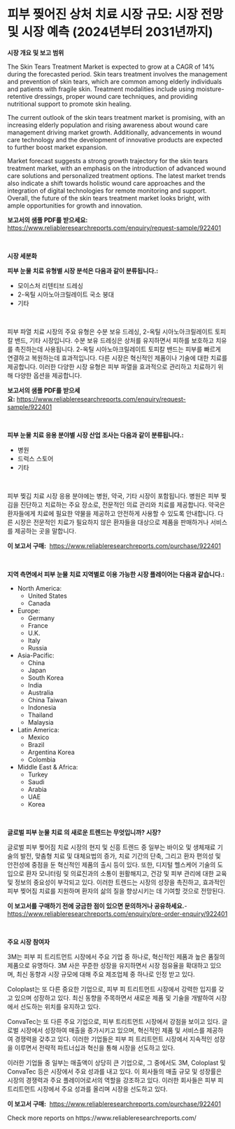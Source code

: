 <p><h1>피부 찢어진 상처 치료 시장 규모: 시장 전망 및 시장 예측 (2024년부터 2031년까지)</h1></p><p><strong>시장 개요 및 보고 범위</strong></p>
<p><p>The Skin Tears Treatment Market is expected to grow at a CAGR of 14% during the forecasted period. Skin tears treatment involves the management and prevention of skin tears, which are common among elderly individuals and patients with fragile skin. Treatment modalities include using moisture-retentive dressings, proper wound care techniques, and providing nutritional support to promote skin healing.</p><p>The current outlook of the skin tears treatment market is promising, with an increasing elderly population and rising awareness about wound care management driving market growth. Additionally, advancements in wound care technology and the development of innovative products are expected to further boost market expansion.</p><p>Market forecast suggests a strong growth trajectory for the skin tears treatment market, with an emphasis on the introduction of advanced wound care solutions and personalized treatment options. The latest market trends also indicate a shift towards holistic wound care approaches and the integration of digital technologies for remote monitoring and support. Overall, the future of the skin tears treatment market looks bright, with ample opportunities for growth and innovation.</p></p>
<p><strong>보고서의 샘플 PDF를 받으세요:</strong> <a href="https://www.reliableresearchreports.com/enquiry/request-sample/922401">https://www.reliableresearchreports.com/enquiry/request-sample/922401</a></p>
<p>&nbsp;</p>
<p><strong>시장 세분화</strong></p>
<p><strong>피부 눈물 치료 유형별 시장 분석은 다음과 같이 분류됩니다.:</strong></p>
<p><ul><li>모이스처 리텐티브 드레싱</li><li>2-옥틸 시아노아크릴레이트 국소 붕대</li><li>기타</li></ul></p>
<p>&nbsp;</p>
<p><p>피부 파열 치료 시장의 주요 유형은 수분 보유 드레싱, 2-옥틸 시아노아크릴레이트 토피칼 밴드, 기타 시장입니다. 수분 보유 드레싱은 상처를 유지하면서 피하를 보호하고 치유를 촉진하는데 사용됩니다. 2-옥틸 시아노아크릴레이트 토피칼 밴드는 피부를 빠르게 연결하고 복원하는데 효과적입니다. 다른 시장은 혁신적인 제품이나 기술에 대한 치료를 제공합니다. 이러한 다양한 시장 유형은 피부 파열을 효과적으로 관리하고 치료하기 위해 다양한 옵션을 제공합니다.</p></p>
<p><strong>보고서의 샘플 PDF를 받으세요:</strong>&nbsp;<a href="https://www.reliableresearchreports.com/enquiry/request-sample/922401">https://www.reliableresearchreports.com/enquiry/request-sample/922401</a></p>
<p>&nbsp;</p>
<p><strong> 피부 눈물 치료 응용 분야별 시장 산업 조사는 다음과 같이 분류됩니다.:</strong></p>
<p><ul><li>병원</li><li>드럭스 스토어</li><li>기타</li></ul></p>
<p>&nbsp;</p>
<p><p>피부 찢김 치료 시장 응용 분야에는 병원, 약국, 기타 시장이 포함됩니다. 병원은 피부 찢김을 진단하고 치료하는 주요 장소로, 전문적인 의료 관리와 치료를 제공합니다. 약국은 환자들에게 치료에 필요한 약물을 제공하고 안전하게 사용할 수 있도록 안내합니다. 다른 시장은 전문적인 치료가 필요하지 않은 환자들을 대상으로 제품을 판매하거나 서비스를 제공하는 곳을 말합니다.</p></p>
<p><strong>이 보고서 구매:</strong>&nbsp; <a href="https://www.reliableresearchreports.com/purchase/922401">https://www.reliableresearchreports.com/purchase/922401</a></p>
<p>&nbsp;</p>
<p><strong>지역 측면에서 피부 눈물 치료 지역별로 이용 가능한 시장 플레이어는 다음과 같습니다.:</strong></p>
<p><ul>
    <li>
        North America:
        <ul>
            <li>United States</li>
            <li>Canada</li>
        </ul>
    </li>
    <li>
        Europe:
        <ul>
            <li>Germany</li>
            <li>France</li>
            <li>U.K.</li>
            <li>Italy</li>
            <li>Russia</li>
        </ul>
    </li>
    <li>
        Asia-Pacific:
        <ul>
            <li>China</li>
            <li>Japan</li>
            <li>South Korea</li>
            <li>India</li>
            <li>Australia</li>
            <li>China Taiwan</li>
            <li>Indonesia</li>
            <li>Thailand</li>
            <li>Malaysia</li>
        </ul>
    </li>
    <li>
        Latin America:
        <ul>
            <li>Mexico</li>
            <li>Brazil</li>
            <li>Argentina Korea</li>
            <li>Colombia</li>
        </ul>
    </li>
    <li>
        Middle East & Africa:
        <ul>
            <li>Turkey</li>
            <li>Saudi</li>
            <li>Arabia</li>
            <li>UAE</li>
            <li>Korea</li>
        </ul>
    </li>
    </ul></p>
<p>&nbsp;</p>
<p><strong>글로벌 피부 눈물 치료 의 새로운 트렌드는 무엇입니까? 시장?</strong></p>
<p><p>글로벌 피부 찢어짐 치료 시장의 현지 및 신흥 트렌드 중 일부는 바이오 및 생체재료 기술의 발전, 맞춤형 치료 및 대체요법의 증가, 치료 기간의 단축, 그리고 환자 편의성 및 안전성에 중점을 둔 혁신적인 제품의 출시 등이 있다. 또한, 디지털 헬스케어 기술의 도입으로 환자 모니터링 및 의료진과의 소통이 원활해지고, 건강 및 피부 관리에 대한 교육 및 정보의 중요성이 부각되고 있다. 이러한 트렌드는 시장의 성장을 촉진하고, 효과적인 피부 찢어짐 치료를 지원하며 환자의 삶의 질을 향상시키는 데 기여할 것으로 전망된다.</p></p>
<p><strong>이 보고서를 구매하기 전에 궁금한 점이 있으면 문의하거나 공유하세요.</strong>- <a href="https://www.reliableresearchreports.com/enquiry/pre-order-enquiry/922401">https://www.reliableresearchreports.com/enquiry/pre-order-enquiry/922401</a></p>
<p>&nbsp;</p>
<p><strong>주요 시장 참여자</strong></p>
<p><p>3M는 피부 피 트리트먼트 시장에서 주요 기업 중 하나로, 혁신적인 제품과 높은 품질의 제품으로 유명하다. 3M 사은 꾸준한 성장을 유지하면서 시장 점유율을 확대하고 있으며, 최신 동향과 시장 규모에 대해 주요 제조업체 중 하나로 인정 받고 있다.</p><p>Coloplast는 또 다른 중요한 기업으로, 피부 피 트리트먼트 시장에서 강력한 입지를 갖고 있으며 성장하고 있다. 최신 동향을 주목하면서 새로운 제품 및 기술을 개발하여 시장에서 선도하는 위치를 유지하고 있다.</p><p>ConvaTec는 또 다른 주요 기업으로, 피부 트리트먼트 시장에서 강점을 보이고 있다. 글로벌 시장에서 성장하여 매출을 증가시키고 있으며, 혁신적인 제품 및 서비스를 제공하여 경쟁력을 갖추고 있다. 이러한 기업들은 피부 피 트리트먼트 시장에서 지속적인 성장을 이루면서 전략적 파트너십과 혁신을 통해 시장을 선도하고 있다.</p><p>이러한 기업들 중 일부는 매출액이 상당히 큰 기업으로, 그 중에서도 3M, Coloplast 및 ConvaTec 등은 시장에서 주요 성과를 내고 있다. 이 회사들의 매출 규모 및 성장률은 시장의 경쟁력과 주요 플레이어로서의 역할을 강조하고 있다. 이러한 회사들은 피부 피 트리트먼트 시장에서 주요 성과를 올리며 시장을 선도하고 있다.</p></p>
<p><strong>이 보고서 구매:</strong>&nbsp;&nbsp;<a href="https://www.reliableresearchreports.com/purchase/922401">https://www.reliableresearchreports.com/purchase/922401</a></p>
<p>Check more reports on https://www.reliableresearchreports.com/</p>
